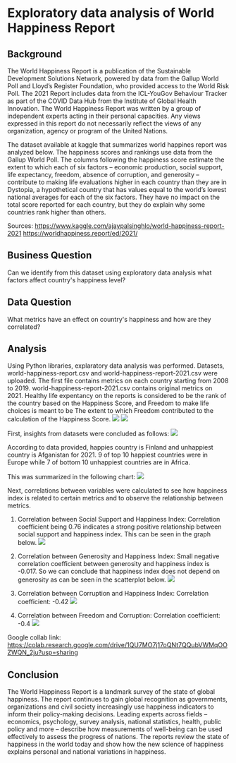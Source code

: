# Exploratory data analysis of World Happiness Report 

## Background 

The World Happiness Report is a publication of the Sustainable Development Solutions Network, powered by data from the Gallup World Poll and Lloyd’s Register Foundation, who provided access to the World Risk Poll. The 2021 Report includes data from the ICL-YouGov Behaviour Tracker as part of the COVID Data Hub from the Institute of Global Health Innovation. The World Happiness Report was written by a group of independent experts acting in their personal capacities. Any views expressed in this report do not necessarily reflect the views of any organization, agency or program of the United Nations.

The dataset available at kaggle that summarizes world happines report was analyzed below. 
The happiness scores and rankings use data from the Gallup World Poll. The columns following the happiness score estimate the extent to which each of six factors – economic production, social support, life expectancy, freedom, absence of corruption, and generosity – contribute to making life evaluations higher in each country than they are in Dystopia, a hypothetical country that has values equal to the world’s lowest national averages for each of the six factors. They have no impact on the total score reported for each country, but they do explain why some countries rank higher than others. 

Sources: https://www.kaggle.com/ajaypalsinghlo/world-happiness-report-2021
https://worldhappiness.report/ed/2021/

## Business Question

Can we identify from this dataset using exploratory data analysis what factors affect country's happiness level?

## Data Question

What metrics have an effect on country's happiness and how are they correlated?

## Analysis 

Using Python libraries, explaratory data analysis was performed. Datasets, world-happiness-report.csv and world-happiness-report-2021.csv were uploaded. The first file contains metrics on each country starting from 2008 to 2019. world-happiness-report-2021.csv contains original metrics on 2021. Healthy life expentancy on the reports is considered to be the rank of the country based on the Happiness Score, and Freedom to make life choices is meant to be The extent to which Freedom contributed to the calculation of the Happiness Score.
![](https://github.com/DurdonaG/WorldHappinessReport/blob/main/Images/Screen%20Shot%202021-04-15%20at%202.31.08%20AM.png)
![](https://github.com/DurdonaG/WorldHappinessReport/blob/main/Images/Screen%20Shot%202021-04-15%20at%202.31.31%20AM.png)

First, insights from datasets were concluded as follows: 
![](https://github.com/DurdonaG/WorldHappinessReport/blob/main/Images/image.png)

According to data provided, happies country is Finland and unhappiest country is Afganistan for 2021. 9 of top 10 happiest countries were in Europe while 7 of bottom 10 unhappiest countries are in Africa. 

This was summarized in the following chart: 
![](https://github.com/DurdonaG/WorldHappinessReport/blob/main/Images/summary1.png)

Next, correlations between variables were calculated to see how happiness index is related to certain metrics and to observe the relationship between metrics. 

1. Correlation between Social Support and Happiness Index: 
Correlation coefficient being 0.76 indicates a strong positive relationship between social support and happiness index. This can be seen in the graph below. 
![](https://github.com/DurdonaG/WorldHappinessReport/blob/main/Images/SocialsHI.png)

2. Correlation between Generosity and Happiness Index: 
Small negative correlation coefficient between generosity and happiness index is -0.017. So we can conclude that happiness index does not depend on generosity as can be seen in the scatterplot below. 
![](https://github.com/DurdonaG/WorldHappinessReport/blob/main/Images/Generosity%20HI.png)

3. Correlation between Corruption and Happiness Index:
Correlation coefficient: -0.42
![](https://github.com/DurdonaG/WorldHappinessReport/blob/main/Images/CorruptionHI.png)

4. Correlation between Freedom and Corruption:
Correlation coefficient: -0.4
![](https://github.com/DurdonaG/WorldHappinessReport/blob/main/Images/FreedomCorruption.png)

Google collab link: https://colab.research.google.com/drive/1QU7MO7j17oQNt7QQubVWMqOOZWQN_2ju?usp=sharing


## Conclusion
The World Happiness Report is a landmark survey of the state of global happiness. The report continues to gain global recognition as governments, organizations and civil society increasingly use happiness indicators to inform their policy-making decisions. Leading experts across fields – economics, psychology, survey analysis, national statistics, health, public policy and more – describe how measurements of well-being can be used effectively to assess the progress of nations. The reports review the state of happiness in the world today and show how the new science of happiness explains personal and national variations in happiness. 
